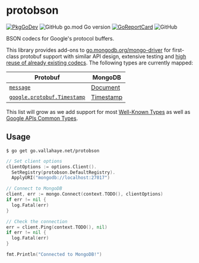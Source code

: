 # protobson

[![PkgGoDev](https://pkg.go.dev/badge/go.vallahaye.net/protobson)](https://pkg.go.dev/go.vallahaye.net/protobson) ![GitHub go.mod Go version](https://img.shields.io/github/go-mod/go-version/vallahaye/protobson) [![GoReportCard](https://goreportcard.com/badge/github.com/vallahaye/protobson)](https://goreportcard.com/badge/github.com/vallahaye/protobson) ![GitHub](https://img.shields.io/github/license/vallahaye/protobson)

BSON codecs for Google's protocol buffers.

This library provides add-ons to [go.mongodb.org/mongo-driver](https://pkg.go.dev/go.mongodb.org/mongo-driver) for first-class protobuf support with similar API design, extensive testing and [high reuse of already existing codecs](https://github.com/vallahaye/protobson/blob/main/protobsoncodec/message_codec.go). The following types are currently mapped:

| Protobuf  | MongoDB    |
|-----------|------------|
| [`message`](https://pkg.go.dev/google.golang.org/protobuf/proto#Message) | [Document](https://www.mongodb.com/docs/manual/core/document/) |
| [`google.protobuf.Timestamp`](https://pkg.go.dev/google.golang.org/protobuf/types/known/timestamppb) | [Timestamp](https://www.mongodb.com/docs/manual/reference/bson-types/#timestamps) |

This list will grow as we add support for most [Well-Known Types](https://developers.google.com/protocol-buffers/docs/reference/google.protobuf) as well as [Google APIs Common Types](https://github.com/googleapis/api-common-protos).

## Usage

```
$ go get go.vallahaye.net/protobson
```

```go
// Set client options
clientOptions := options.Client().
  SetRegistry(protobson.DefaultRegistry).
  ApplyURI("mongodb://localhost:27017")

// Connect to MongoDB
client, err := mongo.Connect(context.TODO(), clientOptions)
if err != nil {
  log.Fatal(err)
}

// Check the connection
err = client.Ping(context.TODO(), nil)
if err != nil {
  log.Fatal(err)
}

fmt.Println("Connected to MongoDB!")
```
